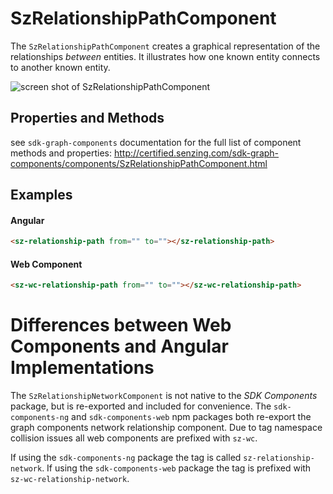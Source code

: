 <!--<div>
    <iframe width="100%" height="100%" src="http://certified.senzing.com/sdk-graph-components/components/SzRelationshipNetworkComponent.html" title="SzRelationshipNetworkComponent"></iframe>
</div>-->
<!--<div style="margin: 0 auto; width:100%; min-height: 100vh;">
    <object type="text/html" data="http://certified.senzing.com/sdk-graph-components/components/SzRelationshipNetworkComponent.html"
            style="width:100%; height:100%; margin:1%;">
    </object>
</div>-->

# SzRelationshipPathComponent

The `SzRelationshipPathComponent` creates a graphical representation of the relationships _between_ entities. It illustrates how one known entity connects to another known entity.

![screen shot of SzRelationshipPathComponent](../../images/ss-sz-relationship-path.png)

## Properties and Methods

see `sdk-graph-components` documentation for the full list of component methods and properties: <a href="http://certified.senzing.com/sdk-graph-components/components/SzRelationshipPathComponent.html" target="_szdocs_graph">http://certified.senzing.com/sdk-graph-components/components/SzRelationshipPathComponent.html</a>

## Examples

#### Angular

```html
<sz-relationship-path from="" to=""></sz-relationship-path>
```

#### Web Component

```html
<sz-wc-relationship-path from="" to=""></sz-wc-relationship-path>
```

# Differences between Web Components and Angular Implementations

The `SzRelationshipNetworkComponent` is not native to the _SDK Components_ package, but is re-exported and included for convenience. The `sdk-components-ng` and `sdk-components-web` npm packages both re-export the graph components network relationship component. Due to tag namespace collision issues all web components are prefixed with `sz-wc`.

If using the `sdk-components-ng` package the tag is called `sz-relationship-network`.
If using the `sdk-components-web` package the tag is prefixed with `sz-wc-relationship-network`.
